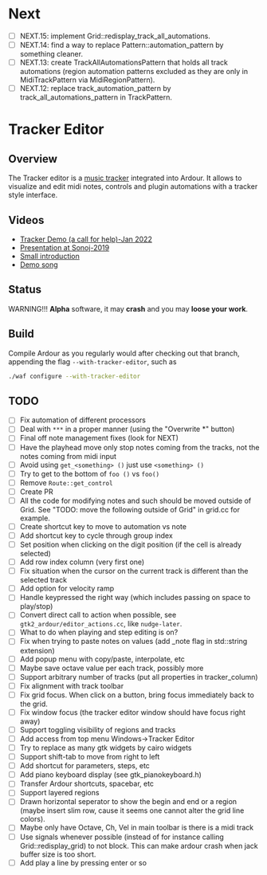 # Next

- [ ] NEXT.15: implement Grid::redisplay_track_all_automations.
- [ ] NEXT.14: find a way to replace Pattern::automation_pattern by something
      cleaner.
- [ ] NEXT.13: create TrackAllAutomationsPattern that holds all track
      automations (region automation patterns excluded as they are only in
      MidiTrackPattern via MidiRegionPattern).
- [ ] NEXT.12: replace track_automation_pattern by
      track_all_automations_pattern in TrackPattern.

# Tracker Editor

## Overview

The Tracker editor is a [music tracker](https://en.wikipedia.org/wiki/Music_tracker)
integrated into Ardour. It allows to visualize and edit midi notes, controls and
plugin automations with a tracker style interface.

## Videos

- [Tracker Demo (a call for help)-Jan 2022](https://odysee.com/@ngeiswei:d/ardour-tracker-interface-on-2022-01-24-17-37:9)
- [Presentation at Sonoj-2019](https://media.ccc.de/v/sonoj2019-1909-tracker-pianoroll)
- [Small introduction](https://lbry.tv/@ngeiswei:d/Tracker-inside-Ardour:9)
- [Demo song](https://lbry.tv/@ngeiswei:d/Tracker-in-Ardour.-Song-demo,-blend-of-audio-and-midi-tracks:e)

## Status

WARNING!!! **Alpha** software, it may **crash** and you may **loose your work**.

## Build

Compile Ardour as you regularly would after checking out that branch, appending
the flag `--with-tracker-editor`, such as

```bash
./waf configure --with-tracker-editor
```

## TODO

- [ ] Fix automation of different processors
- [ ] Deal with `***` in a proper manner (using the  "Overwrite *" button)
- [ ] Final off note management fixes (look for NEXT)
- [ ] Have the playhead move only stop notes coming from the tracks, not the
      notes coming from midi input
- [ ] Avoid using `get_<something> ()` just use `<something> ()`
- [ ] Try to get to the bottom of `foo ()` vs `foo()`
- [ ] Remove `Route::get_control`
- [ ] Create PR
- [ ] All the code for modifying notes and such should be moved outside of
      Grid.  See "TODO: move the following outside of Grid" in grid.cc for
      example.
- [ ] Create shortcut key to move to automation vs note
- [ ] Add shortcut key to cycle through group index
- [ ] Set position when clicking on the digit position (if the cell is already selected)
- [ ] Add row index column (very first one)
- [ ] Fix situation when the cursor on the current track is different than the
      selected track
- [ ] Add option for velocity ramp
- [ ] Handle keypressed the right way (which includes passing on space to play/stop)
- [ ] Convert direct call to action when possible, see
      `gtk2_ardour/editor_actions.cc`, like `nudge-later`.
- [ ] What to do when playing and step editing is on?
- [ ] Fix when trying to paste notes on values (add _note flag in std::string
      extension)
- [ ] Add popup menu with copy/paste, interpolate, etc
- [ ] Maybe save octave value per each track, possibly more
- [ ] Support arbitrary number of tracks (put all properties in tracker_column)
- [ ] Fix alignment with track toolbar
- [ ] Fix grid focus. When click on a button, bring focus immediately back to
      the grid.
- [ ] Fix window focus (the tracker editor window should have focus right away)
- [ ] Support toggling visibility of regions and tracks
- [ ] Add access from top menu Windows->Tracker Editor
- [ ] Try to replace as many gtk widgets by cairo widgets
- [ ] Support shift-tab to move from right to left
- [ ] Add shortcut for parameters, steps, etc
- [ ] Add piano keyboard display (see gtk_pianokeyboard.h)
- [ ] Transfer Ardour shortcuts, spacebar, etc
- [ ] Support layered regions
- [ ] Drawn horizontal seperator to show the begin and end or a region (maybe
      insert slim row, cause it seems one cannot alter the grid line colors).
- [ ] Maybe only have Octave, Ch, Vel in main toolbar is there is a midi track
- [ ] Use signals whenever possible (instead of for instance calling
      Grid::redisplay_grid) to not block. This can make ardour crash when jack
      buffer size is too short.
- [ ] Add play a line by pressing enter or so
